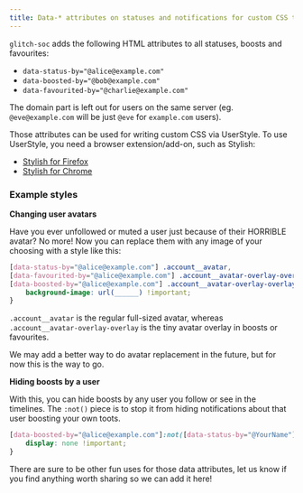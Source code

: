 ```yaml
---
title: Data-* attributes on statuses and notifications for custom CSS targeting
---
```


`glitch-soc` adds the following HTML attributes to all statuses, boosts and favourites:

- `data-status-by="@alice@example.com"`
- `data-boosted-by="@bob@example.com"`
- `data-favourited-by="@charlie@example.com"`

The domain part is left out for users on the same server (eg. `@eve@example.com` will be just
`@eve` for `example.com` users).

Those attributes can be used for writing custom CSS via UserStyle. To use UserStyle, you need
a browser extension/add-on, such as Stylish:

- [Stylish for Firefox][StyFF]
- [Stylish for Chrome][StyGC]

### Example styles

**Changing user avatars**

Have you ever unfollowed or muted a user just because of their HORRIBLE avatar? No more!
Now you can replace them with any image of your choosing with a style like this:

```css
[data-status-by="@alice@example.com"] .account__avatar,
[data-favourited-by="@alice@example.com"] .account__avatar-overlay-overlay,
[data-boosted-by="@alice@example.com"] .account__avatar-overlay-overlay {
    background-image: url(______) !important;
}
```

`.account__avatar` is the regular full-sized avatar, whereas `.account__avatar-overlay-overlay` is the
tiny avatar overlay in boosts or favourites.

We may add a better way to do avatar replacement in the future, but for now this is the way to go.

**Hiding boosts by a user**

With this, you can hide boosts by any user you follow or see in the timelines. The `:not()` piece
is to stop it from hiding notifications about that user boosting your own toots.

```css
[data-boosted-by="@alice@example.com"]:not([data-status-by="@YourName"]) {
	display: none !important;
}
```

There are sure to be other fun uses for those data attributes, let us know if you find anything worth
sharing so we can add it here!

[StyFF]: https://addons.mozilla.org/cs/firefox/addon/stylish/
[StyGC]: https://chrome.google.com/webstore/detail/stylish-custom-themes-for/fjnbnpbmkenffdnngjfgmeleoegfcffe
